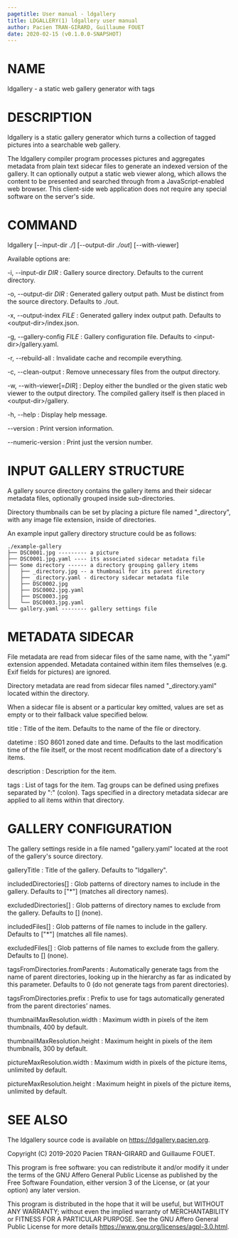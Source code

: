 ```yaml
---
pagetitle: User manual - ldgallery
title: LDGALLERY(1) ldgallery user manual
author: Pacien TRAN-GIRARD, Guillaume FOUET
date: 2020-02-15 (v0.1.0.0-SNAPSHOT)
---
```



# NAME

ldgallery - a static web gallery generator with tags


# DESCRIPTION

ldgallery is a static gallery generator which turns a collection of tagged pictures into a searchable web gallery.

The ldgallery compiler program processes pictures and aggregates metadata from plain text sidecar files to generate an indexed version of the gallery.  It can optionally output a static web viewer along, which allows the content to be presented and searched through from a JavaScript-enabled web browser.  This client-side web application does not require any special software on the server's side.


# COMMAND

ldgallery [\--input-dir _./_] [\--output-dir _./out_] [\--with-viewer]

Available options are:

-i, \--input-dir _DIR_
: Gallery source directory.
  Defaults to the current directory.

-o, \--output-dir _DIR_
: Generated gallery output path.
  Must be distinct from the source directory.
  Defaults to ./out.

-x, \--output-index _FILE_
: Generated gallery index output path.
  Defaults to \<output-dir\>/index.json.

-g, \--gallery-config _FILE_
: Gallery configuration file.
  Defaults to \<input-dir\>/gallery.yaml.

-r, \--rebuild-all
: Invalidate cache and recompile everything.

-c, \--clean-output
: Remove unnecessary files from the output directory.

-w, \--with-viewer[=_DIR_]
: Deploy either the bundled or the given static web viewer to the output directory.
  The compiled gallery itself is then placed in \<output-dir\>/gallery.

-h, \--help
: Display help message.

\--version
: Print version information.

\--numeric-version
: Print just the version number.


# INPUT GALLERY STRUCTURE

A gallery source directory contains the gallery items and their sidecar metadata files, optionally grouped inside sub-directories.

Directory thumbnails can be set by placing a picture file named "_directory", with any image file extension, inside of directories.

An example input gallery directory structure could be as follows:

```
./example-gallery
├── DSC0001.jpg --------- a picture
├── DSC0001.jpg.yaml ---- its associated sidecar metadata file
├── Some directory ------ a directory grouping gallery items
│   ├── _directory.jpg -- a thumbnail for its parent directory
│   ├── _directory.yaml - directory sidecar metadata file
│   ├── DSC0002.jpg
│   ├── DSC0002.jpg.yaml
│   ├── DSC0003.jpg
│   └── DSC0003.jpg.yaml
└── gallery.yaml -------- gallery settings file
```


# METADATA SIDECAR

File metadata are read from sidecar files of the same name, with the ".yaml" extension appended.
Metadata contained within item files themselves (e.g. Exif fields for pictures) are ignored.

Directory metadata are read from sidecar files named "_directory.yaml" located within the directory.

When a sidecar file is absent or a particular key omitted, values are set as empty or to their fallback value specified below.

title
: Title of the item.
  Defaults to the name of the file or directory.

datetime
: ISO 8601 zoned date and time.
  Defaults to the last modification time of the file itself,
  or the most recent modification date of a directory's items.

description
: Description for the item.

tags
: List of tags for the item.
  Tag groups can be defined using prefixes separated by ":" (colon).
  Tags specified in a directory metadata sidecar are applied to all items within that directory.


# GALLERY CONFIGURATION

The gallery settings reside in a file named "gallery.yaml" located at the root of the gallery's source directory.

galleryTitle
: Title of the gallery.  Defaults to "ldgallery".

includedDirectories[]
: Glob patterns of directory names to include in the gallery.  Defaults to ["*"] (matches all directory names).

excludedDirectories[]
: Glob patterns of directory names to exclude from the gallery.  Defaults to [] (none).

includedFiles[]
: Glob patterns of file names to include in the gallery.  Defaults to ["*"] (matches all file names).

excludedFiles[]
: Glob patterns of file names to exclude from the gallery.  Defaults to [] (none).

tagsFromDirectories.fromParents
: Automatically generate tags from the name of parent directories,
  looking up in the hierarchy as far as indicated by this parameter.
  Defaults to 0 (do not generate tags from parent directories).

tagsFromDirectories.prefix
: Prefix to use for tags automatically generated from the parent directories' names.

thumbnailMaxResolution.width
: Maximum width in pixels of the item thumbnails, 400 by default.

thumbnailMaxResolution.height
: Maximum height in pixels of the item thumbnails, 300 by default.

pictureMaxResolution.width
: Maximum width in pixels of the picture items, unlimited by default.

pictureMaxResolution.height
: Maximum height in pixels of the picture items, unlimited by default.


# SEE ALSO

The ldgallery source code is available on <https://ldgallery.pacien.org>.

Copyright (C) 2019-2020  Pacien TRAN-GIRARD and Guillaume FOUET.

This program is free software: you can redistribute it and/or modify it under the terms of the GNU Affero General Public License as published by the Free Software Foundation, either version 3 of the License, or (at your option) any later version.

This program is distributed in the hope that it will be useful, but WITHOUT ANY WARRANTY; without even the implied warranty of MERCHANTABILITY or FITNESS FOR A PARTICULAR PURPOSE.  See the GNU Affero General Public License for more details <https://www.gnu.org/licenses/agpl-3.0.html>.
